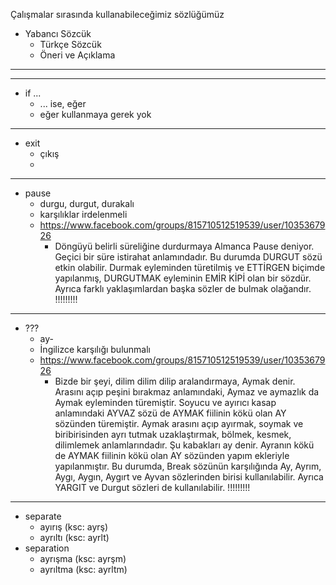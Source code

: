 Çalışmalar sırasında kullanabileceğimiz sözlüğümüz

- Yabancı Sözcük 
  - Türkçe Sözcük 
  - Öneri ve Açıklama
-------------------------------------------------------------
-------------------------------------------------------------
- if ...
  - ... ise, eğer
  - eğer kullanmaya gerek yok
-------------------------------------------------------------
- exit
  - çıkış
  - 
-------------------------------------------------------------
- pause
  - durgu, durgut, durakalı
  - karşılıklar irdelenmeli
  - https://www.facebook.com/groups/815710512519539/user/1035367926
    - Döngüyü belirli süreliğine durdurmaya Almanca Pause deniyor. Geçici bir süre istirahat anlamındadır. Bu durumda DURGUT sözü etkin olabilir. Durmak eyleminden türetilmiş ve ETTİRGEN biçimde yapılanmış, DURGUTMAK eyleminin EMİR KİPİ olan bir sözdür. Ayrıca farklı yaklaşımlardan başka sözler de bulmak olağandır. !!!!!!!!!
-------------------------------------------------------------
- ???
  - ay-
  - İngilizce karşılığı bulunmalı
  - https://www.facebook.com/groups/815710512519539/user/1035367926
    - Bizde bir şeyi, dilim dilim dilip aralandırmaya, Aymak denir. Arasını açıp peşini bırakmaz anlamındaki, Aymaz ve aymazlık da Aymak eyleminden türemiştir. Soyucu ve ayırıcı kasap anlamındaki AYVAZ sözü de AYMAK fiilinin kökü olan AY sözünden türemiştir. Aymak arasını açıp ayırmak, soymak ve biribirisinden ayrı tutmak uzaklaştırmak, bölmek, kesmek, dilimlemek anlamlarındadır. Şu kabakları ay denir. Ayranın kökü de AYMAK fiilinin kökü olan AY sözünden yapım ekleriyle yapılanmıştır. Bu durumda, Break sözünün karşılığında Ay, Ayrım, Aygı, Aygın, Aygırt ve Ayvan sözlerinden birisi kullanılabilir. Ayrıca YARGIT ve Durgut sözleri de kullanılabilir. !!!!!!!!!
    
    
-------------------------------------------------------------
- separate
  - ayırış (ksc: ayrş)
  - ayrıltı (ksc: ayrlt)
- separation
  - ayrışma (ksc: ayrşm)
  - ayrıltma (ksc: ayrltm)
